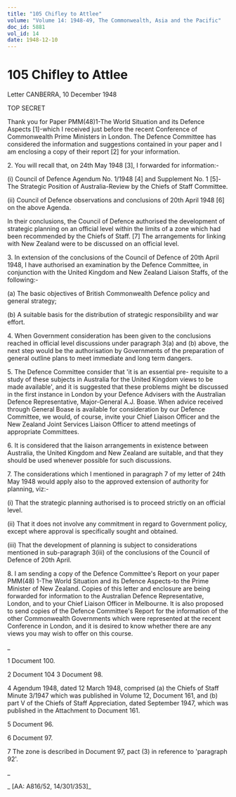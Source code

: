 ```yaml
---
title: "105 Chifley to Attlee"
volume: "Volume 14: 1948-49, The Commonwealth, Asia and the Pacific"
doc_id: 5881
vol_id: 14
date: 1948-12-10
---
```


# 105 Chifley to Attlee

Letter CANBERRA, 10 December 1948

TOP SECRET

Thank you for Paper PMM(48)1-The World Situation and its Defence Aspects [1]-which I received just before the recent Conference of Commonwealth Prime Ministers in London. The Defence Committee has considered the information and suggestions contained in your paper and I am enclosing a copy of their report [2] for your information.

2\. You will recall that, on 24th May 1948 [3], I forwarded for information:-

(i) Council of Defence Agendum No. 1/1948 [4] and Supplement No. 1 [5]-The Strategic Position of Australia-Review by the Chiefs of Staff Committee.

(ii) Council of Defence observations and conclusions of 20th April 1948 [6] on the above Agenda.

In their conclusions, the Council of Defence authorised the development of strategic planning on an official level within the limits of a zone which had been recommended by the Chiefs of Staff. [7] The arrangements for linking with New Zealand were to be discussed on an official level.

3\. In extension of the conclusions of the Council of Defence of 20th April 1948, I have authorised an examination by the Defence Committee, in conjunction with the United Kingdom and New Zealand Liaison Staffs, of the following:-

(a) The basic objectives of British Commonwealth Defence policy and general strategy;

(b) A suitable basis for the distribution of strategic responsibility and war effort.

4\. When Government consideration has been given to the conclusions reached in official level discussions under paragraph 3(a) and (b) above, the next step would be the authorisation by Governments of the preparation of general outline plans to meet immediate and long term dangers.

5\. The Defence Committee consider that 'it is an essential pre- requisite to a study of these subjects in Australia for the United Kingdom views to be made available', and it is suggested that these problems might be discussed in the first instance in London by your Defence Advisers with the Australian Defence Representative, Major-General A.J. Boase. When advice received through General Boase is available for consideration by our Defence Committee, we would, of course, invite your Chief Liaison Officer and the New Zealand Joint Services Liaison Officer to attend meetings of appropriate Committees.

6\. It is considered that the liaison arrangements in existence between Australia, the United Kingdom and New Zealand are suitable, and that they should be used whenever possible for such discussions.

7\. The considerations which I mentioned in paragraph 7 of my letter of 24th May 1948 would apply also to the approved extension of authority for planning, viz:-

(i) That the strategic planning authorised is to proceed strictly on an official level.

(ii) That it does not involve any commitment in regard to Government policy, except where approval is specifically sought and obtained.

(iii) That the development of planning is subject to considerations mentioned in sub-paragraph 3(iii) of the conclusions of the Council of Defence of 20th April.

8\. I am sending a copy of the Defence Committee's Report on your paper PMM(48) 1-The World Situation and its Defence Aspects-to the Prime Minister of New Zealand. Copies of this letter and enclosure are being forwarded for information to the Australian Defence Representative, London, and to your Chief Liaison Officer in Melbourne. It is also proposed to send copies of the Defence Committee's Report for the information of the other Commonwealth Governments which were represented at the recent Conference in London, and it is desired to know whether there are any views you may wish to offer on this course.

_

1 Document 100.

2 Document 104 3 Document 98.

4 Agendum 1948, dated 12 March 1948, comprised (a) the Chiefs of Staff Minute 3/1947 which was published in Volume 12, Document 161, and (b) part V of the Chiefs of Staff Appreciation, dated September 1947, which was published in the Attachment to Document 161.

5 Document 96.

6 Document 97.

7 The zone is described in Document 97, pact (3) in reference to 'paragraph 92'.

_

_ [AA: A816/52, 14/301/353]_
